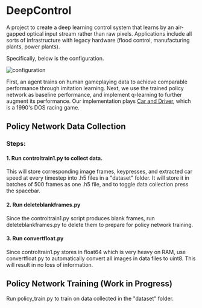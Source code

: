 # DeepControl

A project to create a deep learning control system that learns by an air-gapped optical input stream rather than raw pixels. Applications include all sorts of infrastructure with legacy hardware (flood control, manufacturing plants, power plants).

Specifically, below is the configuration.

![configuration](http://imgur.com/gmTRUSn.jpg)

First, an agent trains on human gameplaying data to achieve comparable performance through imitation learning. Next, we use the trained policy network as baseline performance, and implement q-learning to further augment its performance. Our implementation plays [Car and Driver](https://www.youtube.com/watch?v=kcSIBXA8nc4), which is a 1990's DOS racing game.

## Policy Network Data Collection
### Steps:
#### 1. Run controltrain1.py to collect data.
This will store corresponding image frames, keypresses, and extracted car speed at every timestep into .h5 files in a "dataset" folder. It will store it in batches of 500 frames as one .h5 file, and to toggle data collection press the spacebar.

#### 2. Run deleteblankframes.py
Since the controltrain1.py script produces blank frames, run deleteblankframes.py to delete them to prepare for policy network training.

#### 3. Run convertfloat.py
Since controltrain1.py stores in float64 which is very heavy on RAM, use convertfloat.py to automatically convert all images in data files to uint8. This will result in no loss of information.

## Policy Network Training (Work in Progress)
Run policy_train.py to train on data collected in the "dataset" folder.
